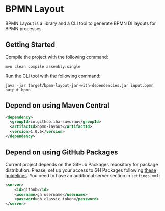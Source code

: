 # BPMN Layout

BPMN Layout is a library and a CLI tool to generate BPMN DI layouts for BPMN processes.

## Getting Started

Compile the project with the following command:

```shell
mvn clean compile assembly:single
```

Run the CLI tool with the following command:

```shell
java -jar target/bpmn-layout-jar-with-dependencies.jar input.bpmn output.bpmn
```

## Depend on using Maven Central

```xml
<dependency>
  <groupId>io.github.iharsuvorau</groupId>
  <artifactId>bpmn-layout</artifactId>
  <version>1.0.6</version>
</dependency>
```

## Depend on using GitHub Packages

Current project depends on the GitHub Packages repository for package distribution. Please, set up your access to GH
Packages following [these guidelines](https://docs.github.com/en/packages/working-with-a-github-packages-registry/working-with-the-apache-maven-registry#installing-a-package).
You need to have an additional server section in `settings.xml`:

```xml
<server>
    <id>github</id>
    <username>gh username</username>
    <password>gh classic token</password>
</server>
```